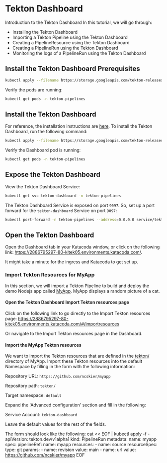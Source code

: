# Tekton Dashboard

Introduction to the Tekton Dashboard
In this tutorial, we will go through:

* Installing the Tekton Dashboard
* Importing a Tekton Pipeline using the Tekton Dashboard
* Creating a PipelineResource using the Tekton Dashboard
* Creating a PipelineRun using the Tekton Dashboard
* Monitoring the logs of a PipelineRun using the Tekton Dashboard

## Install the Tekton Dashboard Prerequisites

```bash
kubectl apply --filename https://storage.googleapis.com/tekton-releases/pipeline/previous/v0.20.0/release.yaml
```

Verify the pods are running:

```bash
kubectl get pods -n tekton-pipelines
```

## Install the Tekton Dashboard

For reference, the installation instructions are [here](https://github.com/tektoncd/dashboard#install-dashboard). To install the Tekton Dashboard, run the following command:

```bash
kubectl apply --filename https://storage.googleapis.com/tekton-releases/dashboard/previous/v0.13.0/tekton-dashboard-release.yaml
```

Verify the Dashboard pod is running:

```bash
kubectl get pods -n tekton-pipelines
```

## Expose the Tekton Dashboard

View the Tekton Dashboard Service:

```bash
kubectl get svc tekton-dashboard -n tekton-pipelines
```

The Tekton Dashboard Service is exposed on port `9097`. So, set up a port forward for the `tekton-dashboard` Service on port `9097`:

```bash
kubectl port-forward -n tekton-pipelines --address=0.0.0.0 service/tekton-dashboard 80:9097 > /dev/null 2>&1 &
```

## Open the Tekton Dashboard

Open the Dashboard tab in your Katacoda window, or click on the following link: https://2886795297-80-kitek05.environments.katacoda.com/.

It might take a minute for the ingress and Katacoda to get set up.

### Import Tekton Resources for MyApp

In this section, we will import a Tekton Pipeline to build and deploy the demo Nodejs app called [MyApp](https://github.com/ncskier/myapp). MyApp displays a random picture of a cat.

#### Open the Tekton Dashboard Import Tekton resources page

Click on the following link to go directly to the Import Tekton resources page: https://2886795297-80-kitek05.environments.katacoda.com/#/importresources

Or navigate to the Import Tekton resources page in the Dashboard.

#### Import the MyApp Tekton resources

We want to import the Tekton resources that are defined in the [tekton/](https://github.com/ncskier/myapp/tree/master/tekton) directory of MyApp. Import these Tekton resources into the default Namespace by filling in the form with the following information:

Repository URL: `https://github.com/ncskier/myapp`

Repository path: `tekton/`

Target namespace: `default`

Expand the 'Advanced configuration' section and fill in the following:

Service Account: `tekton-dashboard`

Leave the default values for the rest of the fields.

The form should look like the following:
cat << EOF | kubectl apply -f -
apiVersion: tekton.dev/v1alpha1
kind: PipelineRun
metadata:
  name: myapp
spec:
  pipelineRef:
    name: myapp
  resources:
    - name: source
      resourceSpec:
        type: git
        params:
          - name: revision
            value: main
          - name: url
            value: https://github.com/ncskier/myapp
EOF